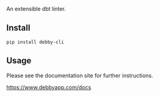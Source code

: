 An extensible dbt linter.

## Install

```
pip install debby-cli
```

## Usage

Please see the documentation site for further instructions.

https://www.debbyapp.com/docs

